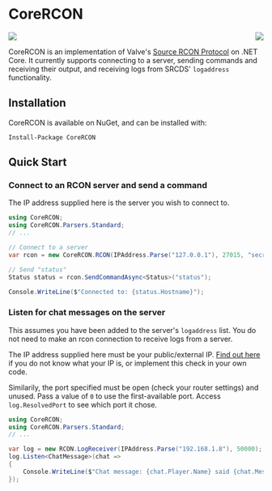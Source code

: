 # CoreRCON
<img src="https://cdn.rawgit.com/ScottKaye/CoreRCON/master/logo.png" align="right">

[![](https://readthedocs.org/projects/corercon/badge/?version=latest)](http://corercon.readthedocs.io/en/latest/)

CoreRCON is an implementation of Valve's [Source RCON Protocol](https://developer.valvesoftware.com/wiki/Source_RCON_Protocol) on .NET Core.  It currently supports connecting to a server, sending commands and receiving their output, and receiving logs from SRCDS' `logaddress` functionality.

## Installation
CoreRCON is available on NuGet, and can be installed with:
```
Install-Package CoreRCON
```

## Quick Start
### Connect to an RCON server and send a command
The IP address supplied here is the server you wish to connect to.
```cs
using CoreRCON;
using CoreRCON.Parsers.Standard;
// ...

// Connect to a server
var rcon = new CoreRCON.RCON(IPAddress.Parse("127.0.0.1"), 27015, "secret-password");

// Send "status"
Status status = rcon.SendCommandAsync<Status>("status");

Console.WriteLine($"Connected to: {status.Hostname}");
```

### Listen for chat messages on the server
This assumes you have been added to the server's `logaddress` list.  You do not need to make an rcon connection to receive logs from a server.

The IP address supplied here must be your public/external IP.  [Find out here](http://checkip.dyndns.it/) if you do not know what your IP is, or implement this check in your own code.

Similarily, the port specified must be open (check your router settings) and unused.  Pass a value of `0` to use the first-available port.  Access `log.ResolvedPort` to see which port it chose.
```cs
using CoreRCON;
using CoreRCON.Parsers.Standard;
// ...

var log = new RCON.LogReceiver(IPAddress.Parse("192.168.1.8"), 50000);
log.Listen<ChatMessage>(chat =>
{
	Console.WriteLine($"Chat message: {chat.Player.Name} said {chat.Message} on channel {chat.Channel}");
});
```